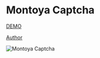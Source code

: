 # Montoya Captcha

[DEMO](https://vivirenremoto.github.io/montoyacaptcha/)

[Author](https://x.com/vivirenremoto)

![Montoya Captcha](https://vivirenremoto.github.io/montoyacaptcha/social.jpg)
